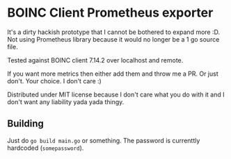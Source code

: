 # BOINC Client Prometheus exporter

It's a dirty hackish prototype that I cannot be bothered to expand more :D. Not using Prometheus library because it would no longer be a 1 go source file.

Tested against BOINC client 7.14.2 over localhost and remote.

If you want more metrics then either add them and throw me a PR. Or just don't. Your choice. I don't care :)

Distributed under MIT license because I don't care what you do with it and I don't want any liability yada yada thingy.

## Building

Just do `go build main.go` or something. The password is currenttly hardcoded (`somepassword`).
